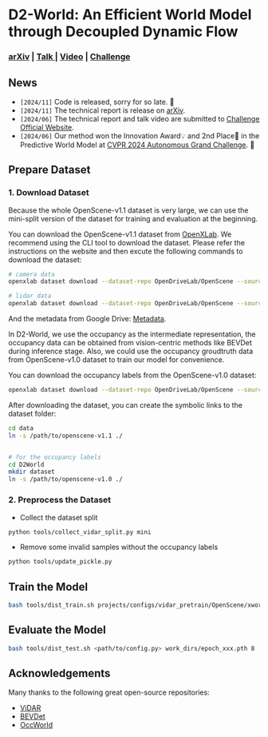 # D2-World: An Efficient World Model through Decoupled Dynamic Flow

### [arXiv](https://arxiv.org/abs/2411.17027) | [Talk ](https://opendrivelab.com/cvpr2024/workshop/)  | [Video](https://www.bilibili.com/video/BV19y411v71G/?vd_source=3994b9005446cf917459e6b861cba42b) | [Challenge](https://opendrivelab.com/challenge2024/#predictive_world_model)

## News
- `[2024/11]` Code is released, sorry for so late. 🙏
- `[2024/11]` The technical report is release on [arXiv](https://arxiv.org/abs/2411.17027).
- `[2024/06]` The technical report and talk video are submitted to [Challenge Official Website](https://opendrivelab.com/challenge2024/#predictive_world_model). 
- `[2024/06]` Our method won the Innovation Award💡 and 2nd Place🥈 in the Predictive World Model at [CVPR 2024 Autonomous Grand Challenge](https://opendrivelab.com/challenge2024/). 🎉


## Prepare Dataset
### 1. Download Dataset
Because the whole OpenScene-v1.1 dataset is very large, we can use the mini-split version of the dataset for training and evaluation at the beginning. 

You can download the OpenScene-v1.1 dataset from [OpenXLab](https://openxlab.org.cn/datasets/OpenDriveLab/OpenScene/cli/main). We recommend using the CLI tool to download the dataset. Please refer the instructions on the website and then excute the following commands to download the dataset:
```bash
# camera data
openxlab dataset download --dataset-repo OpenDriveLab/OpenScene --source-path /openscene-v1.1/openscene_sensor_mini_camera.tgz --target-path ./

# lidar data
openxlab dataset download --dataset-repo OpenDriveLab/OpenScene --source-path /openscene-v1.1/openscene_sensor_mini_lidar.tgz --target-path ./
```
And the metadata from Google Drive: [Metadata](https://drive.google.com/drive/folders/1MnRwhnEBsgZxbaleHxc3Gw7Ovc4I9az1).

In D2-World, we use the occupancy as the intermediate representation, the occupancy data can be obtained from vision-centric methods like BEVDet during inference stage. Also, we could use the occupancy groudtruth data from OpenScene-v1.0 dataset to train our model for convenience. 

You can download the occupancy labels from the OpenScene-v1.0 dataset:
```bash
openxlab dataset download --dataset-repo OpenDriveLab/OpenScene --source-path /openscene-v1.0/occupancy/mini/occ_mini.tar.gz --target-path ./
```

After downloading the dataset, you can create the symbolic links to the dataset folder:
```bash
cd data
ln -s /path/to/openscene-v1.1 ./


# for the occupancy labels
cd D2World
mkdir dataset
ln -s /path/to/openscene-v1.0 ./
```

### 2. Preprocess the Dataset
- Collect the dataset split
```bash
python tools/collect_vidar_split.py mini
```
- Remove some invalid samples without the occupancy labels
```bash
python tools/update_pickle.py
```

## Train the Model
```bash
bash tools/dist_train.sh projects/configs/vidar_pretrain/OpenScene/xworld_OpenScene_mini_1_8_3future_binary_new.py 8
```

## Evaluate the Model
```bash
bash tools/dist_test.sh <path/to/config.py> work_dirs/epoch_xxx.pth 8
```


## Acknowledgements
Many thanks to the following great open-source repositories:
+ [ViDAR](https://github.com/OpenDriveLab/ViDAR)
+ [BEVDet](https://github.com/HuangJunJie2017/BEVDet)
+ [OccWorld](https://github.com/wzzheng/OccWorld)